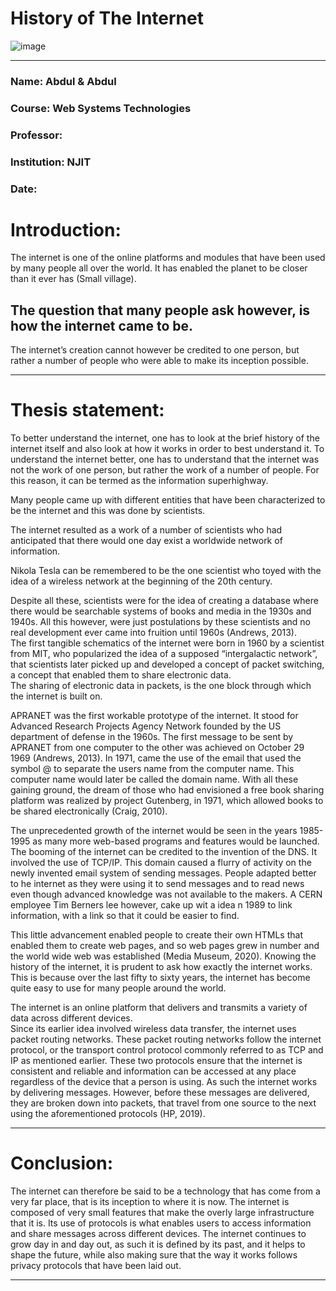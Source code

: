 # History of The Internet 

![image](https://user-images.githubusercontent.com/85974024/122194954-d558a880-ce8d-11eb-8647-774884857cd0.png)


<hr />

### Name: Abdul & Abdul  

### Course: Web Systems Technologies  

### Professor:  

### Institution:  NJIT

### Date:


# Introduction: 

The internet is one of the online platforms and modules that have been used by many people all over the world.  It has enabled the planet to be closer than it ever has (Small village).  

## The question that many people ask however, is how the internet came to be.  

The internet’s creation cannot however be credited to one person, but rather a number of people who were able to make its inception possible. 

<hr />

# Thesis statement: 
To better understand the internet, one has to look at the brief history of the internet itself and also look at how it works in order to best understand it. 
To understand the internet better, one has to understand that the internet was not the work of one person, but rather the work of a number of people. For this reason, it can be termed as the information superhighway. 

Many people came up with different entities that have been characterized to be the internet and this was done by scientists.

The internet resulted as a work of a number of scientists who had anticipated that there would one day exist a worldwide network of information. 

Nikola Tesla can be remembered to be the one scientist who toyed with the idea of a wireless network at the beginning of the 20th century. 

Despite all these, scientists were for the idea of creating a database where there would be searchable systems of books and media in the 1930s and 1940s. 
All this however, were just postulations by these scientists and no real development ever came into fruition until 1960s (Andrews, 2013).  
The first tangible schematics of the internet were born in 1960 by a scientist from MIT, who popularized the idea of a supposed “intergalactic network”, that scientists later picked up and developed a concept of packet switching, a concept that enabled them to share electronic data.  
The sharing of electronic data in packets, is the one block through which the internet is built on. 

APRANET was the first workable prototype of the internet.  It stood for Advanced Research Projects Agency Network founded by the US department of defense in the 1960s. 
The first message to be sent by APRANET from one computer to the other was achieved on October 29 1969 (Andrews, 2013). 
In 1971, came the use of the email that used the symbol @ to separate the users name from the computer name. This computer name would later be called the domain name. 
With all these gaining ground, the dream of those who had envisioned a free book sharing platform was realized by project Gutenberg, in 1971, which allowed books to be shared electronically (Craig, 2010).  

The unprecedented growth of the internet would be seen in the years 1985-1995 as many more web-based programs and features would be launched. 
The booming of the internet can be credited to the invention of the DNS. It involved the use of TCP/IP. 
This domain caused a flurry of activity on the newly invented email system of sending messages. 
People adapted better to he internet as they were using it to send messages and to read news even though advanced knowledge was not available to the makers. 
A CERN employee Tim Berners lee however, cake up wit a idea n 1989 to link information, with a link so that it could be easier to find. 

This little advancement enabled people to create their own HTMLs that enabled them to create web pages, and so web pages grew in number and the world wide web was established (Media Museum, 2020). 
Knowing the history of the internet, it is prudent to ask how exactly the internet works. This is because over the last fifty to sixty years, the internet has become quite easy to use for many people around the world. 

The internet is an online platform that delivers and transmits a variety of data across different devices.  
Since its earlier idea involved wireless data transfer, the internet uses packet routing networks. 
These packet routing networks follow the internet protocol, or the transport control protocol commonly referred to as TCP and IP as mentioned earlier. 
These two protocols ensure that the internet is consistent and reliable and information can be accessed at any place regardless of the device that a person is using. 
As such the internet works by delivering messages. However, before these messages are delivered, they are broken down into packets, that travel from one source to the next using the aforementioned protocols (HP, 2019). 

<hr />

# Conclusion: 
The internet can therefore be said to be a technology that has come from a very far place, that is its inception to where it is now. 
The internet is composed of very small features that make the overly large infrastructure that it is. 
Its use of protocols is what enables users to access information and share messages across different devices. 
The internet continues to grow day in and day out, as such it is defined by its past, and it helps to shape the future, while also making sure that the way it works follows privacy protocols that have been laid out. 

<hr />
 
<!-- ## References
Andrews, E. (2013, December 18). Who invented the internet? HISTORY. [Who invented the internet](https://www.google.com/amp/s/www.history.com/.amp/news/who-invented-the-internet)
Craig, W. (2010). The history of the internet in a nutshell. WebFX Blog. [The history of the internet in a nutshell](https://www.webfx.com/blog/web-design/the-history-of-the-internet-in-a-nutshell/amp/)
HP. (2019). How Does the Internet Work: A Step-by-Step Pictorial. Hp.com. [How does the internet work?](https://www.hp.com/us-en/shop/tech-takes/how-does-the-internet-work#:~:text=The%20internet%20is%20a%20worldwide,(TCP)%20%5B5%5D)
Media Museum. (2020, December 3). A short history of the internet. National Science and Media Museum. [Short history of the internet](https://www.scienceandmediamuseum.org.uk/objects-and-stories/short-history-internet) -->
